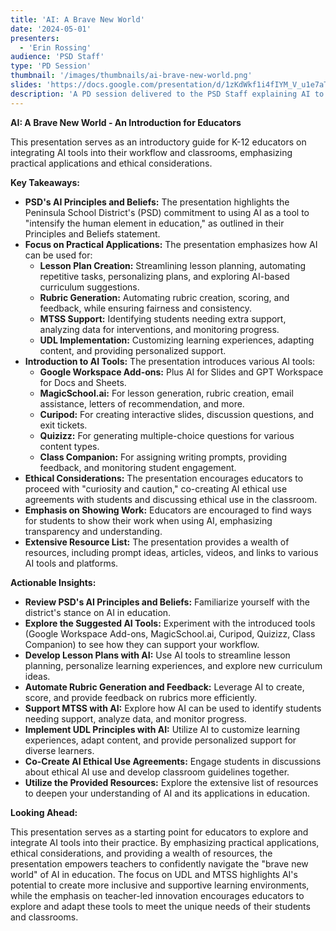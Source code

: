 ```yaml
---
title: 'AI: A Brave New World'
date: '2024-05-01'
presenters:
  - 'Erin Rossing'
audience: 'PSD Staff'
type: 'PD Session'
thumbnail: '/images/thumbnails/ai-brave-new-world.png'
slides: 'https://docs.google.com/presentation/d/1zKdWkf1i4fIYM_V_u1e7aTytg6fH-EO8paWRli9j_6g/embed'
description: 'A PD session delivered to the PSD Staff explaining AI to teachers'
---
```


**AI: A Brave New World - An Introduction for Educators**

This presentation serves as an introductory guide for K-12 educators on integrating AI tools into their workflow and classrooms, emphasizing practical applications and ethical considerations.

**Key Takeaways:**

- **PSD's AI Principles and Beliefs:** The presentation highlights the Peninsula School District's (PSD) commitment to using AI as a tool to "intensify the human element in education," as outlined in their Principles and Beliefs statement.
- **Focus on Practical Applications:** The presentation emphasizes how AI can be used for:
  - **Lesson Plan Creation:** Streamlining lesson planning, automating repetitive tasks, personalizing plans, and exploring AI-based curriculum suggestions.
  - **Rubric Generation:** Automating rubric creation, scoring, and feedback, while ensuring fairness and consistency.
  - **MTSS Support:** Identifying students needing extra support, analyzing data for interventions, and monitoring progress.
  - **UDL Implementation:** Customizing learning experiences, adapting content, and providing personalized support.
- **Introduction to AI Tools:** The presentation introduces various AI tools:
  - **Google Workspace Add-ons:** Plus AI for Slides and GPT Workspace for Docs and Sheets.
  - **MagicSchool.ai:** For lesson generation, rubric creation, email assistance, letters of recommendation, and more.
  - **Curipod:** For creating interactive slides, discussion questions, and exit tickets.
  - **Quizizz:** For generating multiple-choice questions for various content types.
  - **Class Companion:** For assigning writing prompts, providing feedback, and monitoring student engagement.
- **Ethical Considerations:** The presentation encourages educators to proceed with "curiosity and caution," co-creating AI ethical use agreements with students and discussing ethical use in the classroom.
- **Emphasis on Showing Work:** Educators are encouraged to find ways for students to show their work when using AI, emphasizing transparency and understanding.
- **Extensive Resource List:** The presentation provides a wealth of resources, including prompt ideas, articles, videos, and links to various AI tools and platforms.

**Actionable Insights:**

- **Review PSD's AI Principles and Beliefs:** Familiarize yourself with the district's stance on AI in education.
- **Explore the Suggested AI Tools:** Experiment with the introduced tools (Google Workspace Add-ons, MagicSchool.ai, Curipod, Quizizz, Class Companion) to see how they can support your workflow.
- **Develop Lesson Plans with AI:** Use AI tools to streamline lesson planning, personalize learning experiences, and explore new curriculum ideas.
- **Automate Rubric Generation and Feedback:** Leverage AI to create, score, and provide feedback on rubrics more efficiently.
- **Support MTSS with AI:** Explore how AI can be used to identify students needing support, analyze data, and monitor progress.
- **Implement UDL Principles with AI:** Utilize AI to customize learning experiences, adapt content, and provide personalized support for diverse learners.
- **Co-Create AI Ethical Use Agreements:** Engage students in discussions about ethical AI use and develop classroom guidelines together.
- **Utilize the Provided Resources:** Explore the extensive list of resources to deepen your understanding of AI and its applications in education.

**Looking Ahead:**

This presentation serves as a starting point for educators to explore and integrate AI tools into their practice. By emphasizing practical applications, ethical considerations, and providing a wealth of resources, the presentation empowers teachers to confidently navigate the "brave new world" of AI in education. The focus on UDL and MTSS highlights AI's potential to create more inclusive and supportive learning environments, while the emphasis on teacher-led innovation encourages educators to explore and adapt these tools to meet the unique needs of their students and classrooms.
